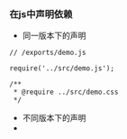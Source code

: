 ### 在js中声明依赖
* 同一版本下的声明

```
// /exports/demo.js

require('../src/demo.js');

/**
 * @require ../src/demo.css
 */
 ```

* 不同版本下的声明
* 